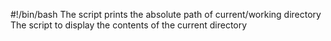 #!/bin/bash
The script prints the absolute path of current/working directory
The script to display the contents of the current directory

